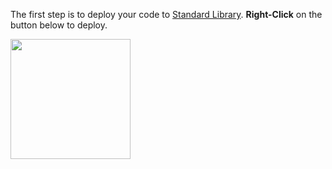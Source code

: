 The first step is to deploy your code to [Standard Library](https://stdlib.com/). **Right-Click** on the button below to deploy.

[<img src="https://deploy.stdlib.com/static/images/deploy.svg" width="192">](https://deploy.stdlib.com/)